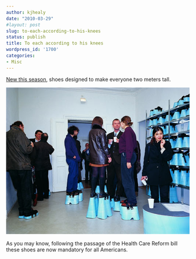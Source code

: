 ```yaml
---
author: kjhealy
date: "2010-03-29"
#layout: post
slug: to-each-according-to-his-knees
status: publish
title: To each according to his knees
wordpress_id: '1700'
categories:
- Misc
---
```


[New this season](http://www.core77.com/blog/object_culture/shoes_that_make_everyone_the_same_height__16220.asp), shoes designed to make everyone two meters tall.

![Same Height Shoes](same-height-shoes.jpg)

As you may know, following the passage of the Health Care Reform bill these shoes are now mandatory for all Americans.
